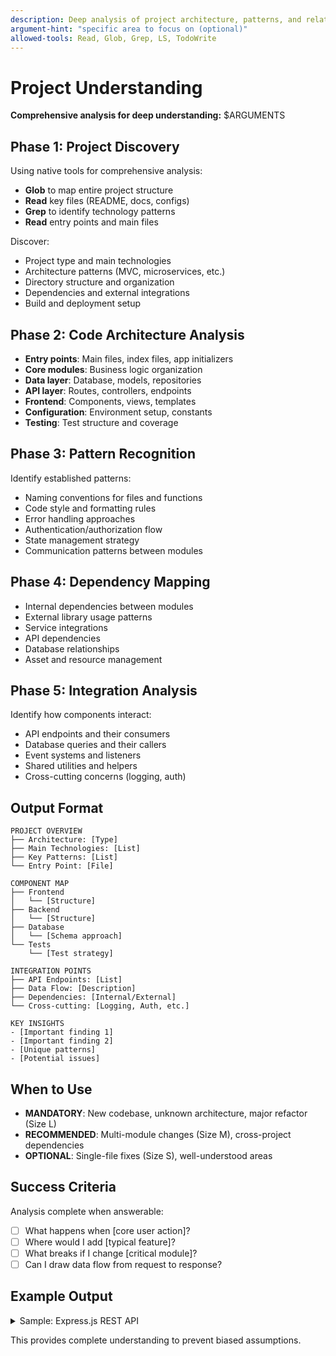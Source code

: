 ```yaml
---
description: Deep analysis of project architecture, patterns, and relationships for comprehensive understanding
argument-hint: "specific area to focus on (optional)"
allowed-tools: Read, Glob, Grep, LS, TodoWrite
---
```


# Project Understanding

**Comprehensive analysis for deep understanding:** $ARGUMENTS

## Phase 1: Project Discovery

Using native tools for comprehensive analysis:

- **Glob** to map entire project structure
- **Read** key files (README, docs, configs)
- **Grep** to identify technology patterns
- **Read** entry points and main files

Discover:

- Project type and main technologies
- Architecture patterns (MVC, microservices, etc.)
- Directory structure and organization
- Dependencies and external integrations
- Build and deployment setup

## Phase 2: Code Architecture Analysis

- **Entry points**: Main files, index files, app initializers
- **Core modules**: Business logic organization
- **Data layer**: Database, models, repositories
- **API layer**: Routes, controllers, endpoints
- **Frontend**: Components, views, templates
- **Configuration**: Environment setup, constants
- **Testing**: Test structure and coverage

## Phase 3: Pattern Recognition

Identify established patterns:

- Naming conventions for files and functions
- Code style and formatting rules
- Error handling approaches
- Authentication/authorization flow
- State management strategy
- Communication patterns between modules

## Phase 4: Dependency Mapping

- Internal dependencies between modules
- External library usage patterns
- Service integrations
- API dependencies
- Database relationships
- Asset and resource management

## Phase 5: Integration Analysis

Identify how components interact:

- API endpoints and their consumers
- Database queries and their callers
- Event systems and listeners
- Shared utilities and helpers
- Cross-cutting concerns (logging, auth)

## Output Format

```
PROJECT OVERVIEW
├── Architecture: [Type]
├── Main Technologies: [List]
├── Key Patterns: [List]
└── Entry Point: [File]

COMPONENT MAP
├── Frontend
│   └── [Structure]
├── Backend
│   └── [Structure]
├── Database
│   └── [Schema approach]
└── Tests
    └── [Test strategy]

INTEGRATION POINTS
├── API Endpoints: [List]
├── Data Flow: [Description]
├── Dependencies: [Internal/External]
└── Cross-cutting: [Logging, Auth, etc.]

KEY INSIGHTS
- [Important finding 1]
- [Important finding 2]
- [Unique patterns]
- [Potential issues]
```

## When to Use

- **MANDATORY**: New codebase, unknown architecture, major refactor (Size L)
- **RECOMMENDED**: Multi-module changes (Size M), cross-project dependencies
- **OPTIONAL**: Single-file fixes (Size S), well-understood areas

## Success Criteria

Analysis complete when answerable:

- [ ] What happens when [core user action]?
- [ ] Where would I add [typical feature]?
- [ ] What breaks if I change [critical module]?
- [ ] Can I draw data flow from request to response?

## Example Output

<details>
<summary>Sample: Express.js REST API</summary>

```
PROJECT OVERVIEW
├── Architecture: REST API (Express.js + MongoDB)
├── Main Technologies: Node.js 18, Express 4.18, Mongoose 7.x
├── Key Patterns: MVC-like (routes→controllers→services→models)
└── Entry Point: src/server.js

COMPONENT MAP
├── Backend
│   ├── Routes (src/routes/*.js) - Express routers
│   ├── Controllers (src/controllers/*.js) - Request handlers
│   ├── Services (src/services/*.js) - Business logic
│   └── Models (src/models/*.js) - Mongoose schemas
├── Database
│   └── MongoDB with Mongoose ODM
└── Tests
    └── Jest + Supertest (integration-first)

INTEGRATION POINTS
├── API Endpoints: /api/v1/* (RESTful)
├── Data Flow: Request → Route → Controller → Service → Model → MongoDB
├── Dependencies: express, mongoose, joi (validation), winston (logging)
└── Cross-cutting: JWT auth middleware, error handler middleware

KEY INSIGHTS
- Consistent error handling via custom AppError class
- Validation with Joi schemas before Mongoose
- No caching layer (potential performance issue for reads)
- Tests use real MongoDB (integration-first approach)
```

</details>

This provides complete understanding to prevent biased assumptions.
